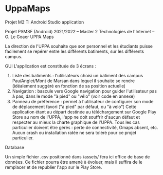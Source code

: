 # UppaMaps
Projet M2 TI Android Studio application 

Projet PSMSF (Android) 2021/2022 – Master 2 Technologies de l'Internet – O. Le Goaer
UPPA Maps

La direction de l'UPPA souhaite que son personnel et les étudiants puisse
facilement se repérer entre les différents batiments, sur les différents
campus.

GUI
L'application est constituée de 3 écrans :
1. Liste des batiments : l'utilisateurs choisi un batiment des campus
Pau/Anglet/Mont de Marsan dans lequel il souhaite se rendre (idéalement suggéré
en fonction de sa position actuelle)
2. Navigation : bascule vers Google navigation pour guider l'utilisateur pas à pas,
dans le mode "à pied" ou "vélo" (voir code en annexe)
3. Panneau de préférence : permet à l'utilisateur de configurer son mode de
déplacement favori ("à pied" par défaut, ou "à velo")
Cette application étant au départ destinée au téléchargement sur Google Play Store au
nom de l'UPPA, l'app ne doit souffrir d'aucun défaut et respecter au mieux la charte
graphique de l'UPPA. Tous les cas particulier doivent être gérés : perte de connectivité,
Gmaps absent, etc. Aucun crash ou installation ratée ne sera toléré pour ce projet
particulier.

Database

Un simple fichier .csv positionné dans /assets/ fera ici office de base de données. Ce
fichier pourra être amené à évoluer, mais il suffira de le remplacer et de republier l'app sur
le Play Store.
